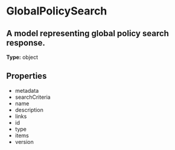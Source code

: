 # GlobalPolicySearch

## A model representing global policy search response.

**Type:** object

## Properties
* metadata
* searchCriteria
* name
* description
* links
* id
* type
* items
* version
